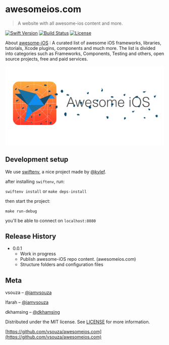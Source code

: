 # awesomeios.com
> A website with all awesome-ios content and more.

[![Swift Version][swift-image]][swift-url]
[![Build Status][travis-image]][travis-url]
[![License][license-image]][license-url]

About [awesome-iOS](http://github.com/vsouza/awesome-ios) : A curated list of awesome iOS frameworks, libraries, tutorials, Xcode plugins, components and much more. The list is divided into categories such as Frameworks, Components, Testing and others, open source projects, free and paid services.

![](https://raw.githubusercontent.com/vsouza/awesome-ios/master/awesome_logo.png)


## Development setup

We use [swiftenv](https://github.com/kylef/swiftenv), a nice project made by [@kylef](https://github.com/kylef).

after installing `swiftenv`, run:

`swiftenv install` or `make deps-install`

then start the project:

`make run-debug`

you'll be able to connect on `localhost:8080`

## Release History

* 0.0.1
    * Work in progress
    * Publish awesome-iOS repo content. (awesomeios.com)
	* Structure folders and configuration files

## Meta

vsouza – [@iamvsouza](https://twitter.com/iamvsouza)

lfarah – [@iamvsouza](https://twitter.com/lfarah)

dkhamsing  – [@dkhamsing](https://twitter.com/dkhamsing)

Distributed under the MIT license. See [LICENSE](https://github.com/vsouza/awesomeios.com/blob/master/LICENSE) for more information.

[https://github.com/vsouza/awesomeios.com](https://github.com/vsouza/awesomeios.com)

[swift-image]: https://img.shields.io/badge/swift-2.2-orange.svg?style=flat-square
[swift-url]: https://swift.org
[license-image]: https://img.shields.io/badge/License-MIT-blue.svg?style=flat-square
[license-url]: https://github.com/vsouza/awesomeios.com/blob/master/LICENSE
[travis-image]: https://img.shields.io/travis/vsouza/awesomeios.com/master.svg?style=flat-square
[travis-url]: https://travis-ci.org/vsouza/awesomeios.com
